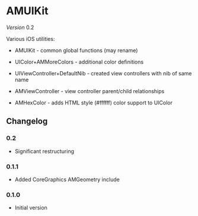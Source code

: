 # AMUIKit

*Version* 0.2

Various iOS utilities:

 * AMUIKit - common global functions (may rename)
 
 * UIColor+AMMoreColors - additional color definitions

 * UIViewController+DefaultNib - created view controllers with nib of same name

 * AMViewController - view controller parent/child relationships

 * AMHexColor - adds HTML style (#ffffff) color support to UIColor

## Changelog

### 0.2
 * Significant restructuring

### 0.1.1
 * Added CoreGraphics AMGeometry include

### 0.1.0
 * Initial version
